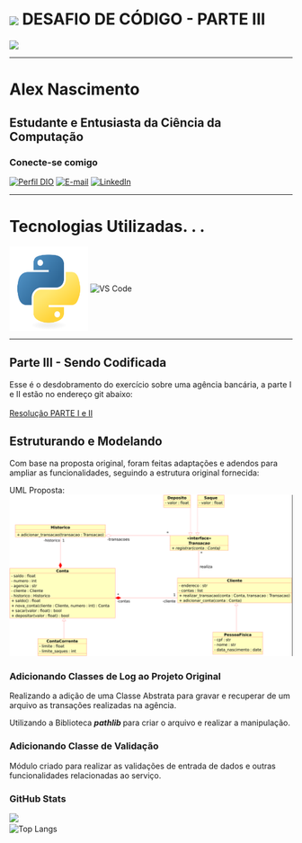 <h1>
    <a href="https://www.dio.me/">
     <img align="center" width="40px" src="https://hermes.digitalinnovation.one/assets/diome/logo-minimized.png"></a>
    <span>DESAFIO DE CÓDIGO - PARTE III</span>
</h1>

 <a href="https://web.dio.me/track/fd133067-6f2b-47c8-9763-edd87ec6b1cc"> 
     <img align="center" width="200px" src="https://hermes.dio.me/tracks/f5dba255-da18-427a-a02a-ca11a339c1cd.png">  </a>

---

# Alex Nascimento
## Estudante e Entusiasta da Ciência da Computação

### Conecte-se comigo
[![Perfil DIO](https://img.shields.io/badge/-Meu%20Perfil%20na%20DIO-400?style=for-the-badge)](https://web.dio.me/users/andrade_aan/)
[![E-mail](https://img.shields.io/badge/-Email-150?style=for-the-badge&logo=microsoft-outlook&logoColor=E94D5F)](mailto:andrade.aan@gmail.com)
[![LinkedIn](https://img.shields.io/badge/-LinkedIn-000?style=for-the-badge&logo=linkedin&logoColor=30A3DC)](https://www.linkedin.com/in/alex-andrade-nascimento/)

---
# Tecnologias Utilizadas. . .

<div style="display: inline_block">
 
  <img align="center" alt="Python" height="150" width="140" src="https://raw.githubusercontent.com/devicons/devicon/master/icons/python/python-original.svg">
   <img align="center" alt="VS Code" height="150" width="140" src="https://cdn.jsdelivr.net/gh/devicons/devicon/icons/vscode/vscode-original-wordmark.svg">

---
## Parte III - Sendo Codificada

Esse é o desdobramento do exercício sobre uma agência bancária, a parte I e II estão no endereço git abaixo:<br><br>
<a href="https://github.com/andrade-aan/dio_py_conta_bancaria.git"> Resolução PARTE I e II</a>

## Estruturando e Modelando

Com base na proposta original, foram feitas adaptações e adendos para ampliar as funcionalidades, seguindo a estrutura original fornecida:

UML Proposta:
![Alt text](UML_POO_MOV_BANC.png)

### Adicionando Classes de Log ao Projeto Original

Realizando a adição de uma Classe Abstrata para gravar e recuperar de um arquivo as transações realizadas na agência.

Utilizando a Biblioteca <strong><i> pathlib </strong></i> para criar o arquivo e realizar a manipulação.

### Adicionando Classe de Validação

Módulo criado para realizar as validações de entrada de dados e outras funcionalidades relacionadas ao serviço.

 
### GitHub Stats
![](https://github-readme-streak-stats.herokuapp.com/?user=andrade-aan&theme=monokai&hide_border=false)<br/>
![Top Langs](https://github-readme-stats-git-masterrstaa-rickstaa.vercel.app/api/top-langs/?username=andrade-aan&layout=compact&bg_color=000&border_color=30A3DC&title_color=E94D5F&text_color=FFF)

